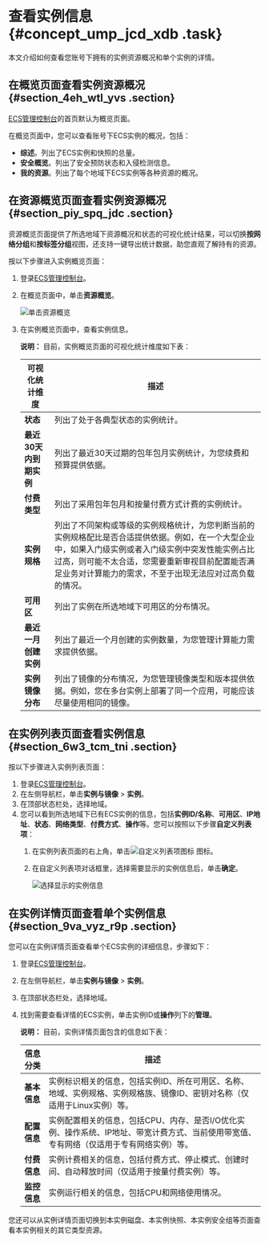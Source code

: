 # 查看实例信息 {#concept_ump_jcd_xdb .task}

本文介绍如何查看您账号下拥有的实例资源概况和单个实例的详情。

## 在概览页面查看实例资源概况 {#section_4eh_wtl_yvs .section}

[ECS管理控制台](https://ecs.console.aliyun.com/#/home)的首页默认为概览页面。

在概览页面中，您可以查看账号下ECS实例的概况，包括：

-   **综述**。列出了ECS实例和快照的总量。
-   **安全概览**。列出了安全预防状态和入侵检测信息。
-   **我的资源**。列出了每个地域下ECS实例等各种资源的概况。

## 在资源概览页面查看实例资源概况 {#section_piy_spq_jdc .section}

资源概览页面提供了所选地域下资源概况和状态的可视化统计结果，可以切换**按网络分组**和**按标签分组**视图，还支持一键导出统计数据，助您直观了解持有的资源。

按以下步骤进入实例概览页面：

1.  登录[ECS管理控制台](https://ecs.console.aliyun.com)。
2.  在概览页面中，单击**资源概览**。 

    ![单击资源概览](http://static-aliyun-doc.oss-cn-hangzhou.aliyuncs.com/assets/img/9639/15682694475369_zh-CN.png)

3.  在实例概览页面中，查看实例信息。 

    **说明：** 目前，实例概览页面的可视化统计维度如下表：

    |可视化统计维度|描述|
    |-------|--|
    |**状态**|列出了处于各典型状态的实例统计。|
    |**最近30天内到期实例**|列出了最近30天过期的包年包月实例统计，为您续费和预算提供依据。|
    |**付费类型**|列出了采用包年包月和按量付费方式计费的实例统计。|
    |**实例规格**|列出了不同架构或等级的实例规格统计，为您判断当前的实例规格配比是否合适提供依据。例如，在一个大型企业中，如果入门级实例或者入门级实例中突发性能实例占比过高，则可能不太合适，您需要重新审视目前配置能否满足业务对计算能力的需求，不至于出现无法应对过高负载的情况。|
    |**可用区**|列出了实例在所选地域下可用区的分布情况。|
    |**最近一月创建实例**|列出了最近一个月创建的实例数量，为您管理计算能力需求提供依据。|
    |**实例镜像分布**|列出了镜像的分布情况，为您管理镜像类型和版本提供依据。例如，您在多台实例上部署了同一个应用，可能应该尽量使用相同的镜像。|


## 在实例列表页面查看实例信息 {#section_6w3_tcm_tni .section}

按以下步骤进入实例列表页面：

1.  登录[ECS管理控制台](https://ecs.console.aliyun.com)。
2.  在左侧导航栏，单击**实例与镜像** \> **实例**。
3.  在顶部状态栏处，选择地域。
4.  您可以看到所选地域下已有ECS实例的信息，包括**实例ID/名称**、**可用区**、**IP地址**、**状态**、**网络类型**、**付费方式**、**操作**等。您可以按照以下步骤**自定义列表项**： 
    1.  在实例列表页面的右上角，单击![自定义列表项图标](http://docs-aliyun.cn-hangzhou.oss.aliyun-inc.com/assets/pic/25441/cn_zh/1514174627852/icon_CustomizeItem.png) 图标。
    2.  在自定义列表项对话框里，选择需要显示的实例信息后，单击**确定**。 

        ![选择显示的实例信息](http://static-aliyun-doc.oss-cn-hangzhou.aliyuncs.com/assets/img/9639/15682694475368_zh-CN.png)


## 在实例详情页面查看单个实例信息 {#section_9va_vyz_r9p .section}

您可以在实例详情页面查看单个ECS实例的详细信息，步骤如下：

1.  登录[ECS管理控制台](https://ecs.console.aliyun.com)。
2.  在左侧导航栏，单击**实例与镜像** \> **实例**。
3.  在顶部状态栏处，选择地域。
4.  找到需要查看详情的ECS实例，单击实例ID或**操作**列下的**管理**。 

    **说明：** 目前，实例详情页面包含的信息如下表：

    |信息分类|描述|
    |----|--|
    |**基本信息**|实例标识相关的信息，包括实例ID、所在可用区、名称、地域、实例规格、实例规格族、镜像ID、密钥对名称（仅适用于Linux实例）等。|
    |**配置信息**|实例配置相关的信息，包括CPU、内存、是否I/O优化实例、操作系统、IP地址、带宽计费方式、当前使用带宽值、专有网络（仅适用于专有网络实例）等。|
    |**付费信息**|实例计费相关的信息，包括付费方式、停止模式、创建时间、自动释放时间（仅适用于按量付费实例）等。|
    |**监控信息**|实例运行相关的信息，包括CPU和网络使用情况。|


您还可以从实例详情页面切换到本实例磁盘、本实例快照、本实例安全组等页面查看本实例相关的其它类型资源。

